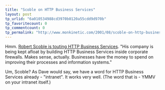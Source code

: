 ```yaml
---
title: "Scoble on HTTP Business Services"
layout: post
tp_urlid: "6a010534988cd3970b0120a55cdd9d970b"
tp_favoritecount: 0
tp_commentcount: 0
tp_permalink: "http://www.monkinetic.com/2001/08/scoble-on-http-business-services.html"
---
```

Hmm. <a href="http://scobleizer.ManilaSites.Com/discuss/msgReader$311">Robert Scoble is touting HTTP Business Services</a>. &quot;His company is being kept afloat by building HTTP Business Services inside corporate firewalls. Makes sense, actually. Businesses have the money to spend on improving their processes and information systems.&quot;<p>

Um, Scoble? As Dave would say, we have a word for HTTP Business Services already - &quot;intranet&quot;. It works very well. (The word that is - YMMV on your intranet itself.)</p>
